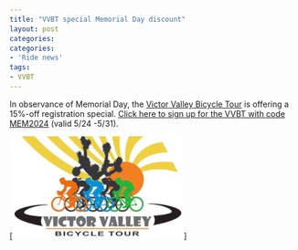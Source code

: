 ```yaml
---
title: "VVBT special Memorial Day discount"
layout: post
categories:
categories:
- 'Ride news'
tags:
- VVBT
---
```


In observance of Memorial Day, the [Victor Valley Bicycle Tour](http://www.victorvalleybicycletour.com) is offering a 15%-off registration special. [Click here to sign up for the VVBT with code MEM2024](https://www.active.com/orgs/victor-valley-bicycle-tour) (valid 5/24 -5/31).

[![Victor Valley Bicycle Tour](/assets/img/2024/vvbt.png "Victor Valley Bicycle Tour")]

